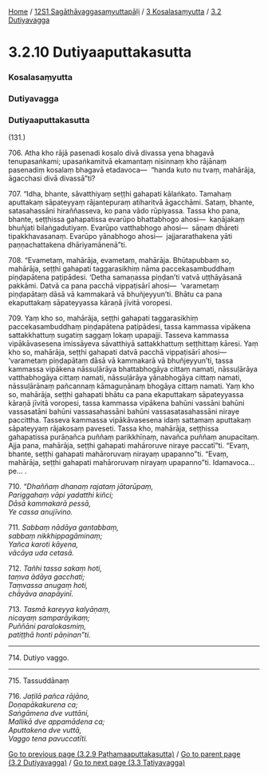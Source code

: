 
[Home](/) / [12S1 Sagāthāvaggasaṃyuttapāḷi](../../../12S1.md) / [3 Kosalasaṃyutta](../../3.md) / [3.2 Dutiyavagga](../3.2.md)

# 3.2.10 Dutiyaaputtakasutta

### Kosalasaṃyutta

### Dutiyavagga

### Dutiyaaputtakasutta

(131.)

706\. Atha kho rājā pasenadi kosalo divā divassa yena bhagavā tenupasaṅkami; upasaṅkamitvā ekamantaṃ nisinnaṃ kho rājānaṃ pasenadiṃ kosalaṃ bhagavā etadavoca—  “handa kuto nu tvaṃ, mahārāja, āgacchasi divā divassā”ti?

707\. “Idha, bhante, sāvatthiyaṃ seṭṭhi gahapati kālaṅkato. Tamahaṃ aputtakaṃ sāpateyyaṃ rājantepuraṃ atiharitvā āgacchāmi. Sataṃ, bhante, satasahassāni hiraññasseva, ko pana vādo rūpiyassa. Tassa kho pana, bhante, seṭṭhissa gahapatissa evarūpo bhattabhogo ahosi—  kaṇājakaṃ bhuñjati bilaṅgadutiyaṃ. Evarūpo vatthabhogo ahosi—  sāṇaṃ dhāreti tipakkhavasanaṃ. Evarūpo yānabhogo ahosi—  jajjararathakena yāti paṇṇachattakena dhāriyamānenā”ti.

708\. “Evametaṃ, mahārāja, evametaṃ, mahārāja. Bhūtapubbaṃ so, mahārāja, seṭṭhi gahapati taggarasikhiṃ nāma paccekasambuddhaṃ piṇḍapātena paṭipādesi. ‘Detha samaṇassa piṇḍan’ti vatvā uṭṭhāyāsanā pakkāmi. Datvā ca pana pacchā vippaṭisārī ahosi—  ‘varametaṃ piṇḍapātaṃ dāsā vā kammakarā vā bhuñjeyyun’ti. Bhātu ca pana ekaputtakaṃ sāpateyyassa kāraṇā jīvitā voropesi.

709\. Yaṃ kho so, mahārāja, seṭṭhi gahapati taggarasikhiṃ paccekasambuddhaṃ piṇḍapātena paṭipādesi, tassa kammassa vipākena sattakkhattuṃ sugatiṃ saggaṃ lokaṃ upapajji. Tasseva kammassa vipākāvasesena imissāyeva sāvatthiyā sattakkhattuṃ seṭṭhittaṃ kāresi. Yaṃ kho so, mahārāja, seṭṭhi gahapati datvā pacchā vippaṭisārī ahosi—  ‘varametaṃ piṇḍapātaṃ dāsā vā kammakarā vā bhuñjeyyun’ti, tassa kammassa vipākena nāssuḷārāya bhattabhogāya cittaṃ namati, nāssuḷārāya vatthabhogāya cittaṃ namati, nāssuḷārāya yānabhogāya cittaṃ namati, nāssuḷārānaṃ pañcannaṃ kāmaguṇānaṃ bhogāya cittaṃ namati. Yaṃ kho so, mahārāja, seṭṭhi gahapati bhātu ca pana ekaputtakaṃ sāpateyyassa kāraṇā jīvitā voropesi, tassa kammassa vipākena bahūni vassāni bahūni vassasatāni bahūni vassasahassāni bahūni vassasatasahassāni niraye paccittha. Tasseva kammassa vipākāvasesena idaṃ sattamaṃ aputtakaṃ sāpateyyaṃ rājakosaṃ paveseti. Tassa kho, mahārāja, seṭṭhissa gahapatissa purāṇañca puññaṃ parikkhīṇaṃ, navañca puññaṃ anupacitaṃ. Ajja pana, mahārāja, seṭṭhi gahapati mahāroruve niraye paccatī”ti. “Evaṃ, bhante, seṭṭhi gahapati mahāroruvaṃ nirayaṃ upapanno”ti. “Evaṃ, mahārāja, seṭṭhi gahapati mahāroruvaṃ nirayaṃ upapanno”ti. Idamavoca…pe… .

710\. _“Dhaññaṃ dhanaṃ rajataṃ jātarūpaṃ,_  
_Pariggahaṃ vāpi yadatthi kiñci;_  
_Dāsā kammakarā pessā,_  
_Ye cassa anujīvino._  


711\. _Sabbaṃ nādāya gantabbaṃ,_  
_sabbaṃ nikkhippagāminaṃ;_  
_Yañca karoti kāyena,_  
_vācāya uda cetasā._  


712\. _Tañhi tassa sakaṃ hoti,_  
_taṃva ādāya gacchati;_  
_Taṃvassa anugaṃ hoti,_  
_chāyāva anapāyinī._  


713\. _Tasmā kareyya kalyāṇaṃ,_  
_nicayaṃ samparāyikaṃ;_  
_Puññāni paralokasmiṃ,_  
_patiṭṭhā honti pāṇinan”ti._  


---

714\. Dutiyo vaggo.



---

715\. Tassuddānaṃ



716\. _Jaṭilā pañca rājāno,_  
_Doṇapākakurena ca;_  
_Saṅgāmena dve vuttāni,_  
_Mallikā dve appamādena ca;_  
_Aputtakena dve vuttā,_  
_Vaggo tena pavuccatīti._  


[Go to previous page (3.2.9 Paṭhamaaputtakasutta)](3.2.9.md) / [Go to parent page (3.2 Dutiyavagga)](../3.2.md) / [Go to next page (3.3 Tatiyavagga)](../3.3.md)


